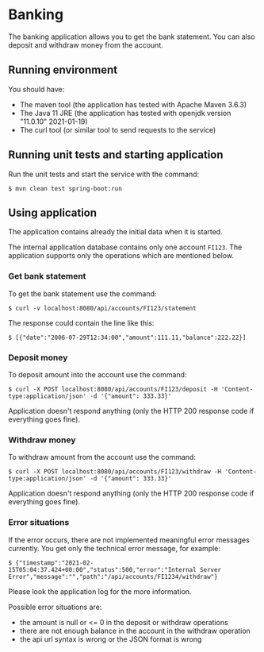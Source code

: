 # Banking

The banking application allows you to get the bank statement. You can also deposit and withdraw money from the account.

## Running environment

You should have:

* The maven tool (the application has tested with Apache Maven 3.6.3)
* The Java 11 JRE (the application has tested with openjdk version "11.0.10" 2021-01-19)
* The curl tool (or similar tool to send requests to the service)

## Running unit tests and starting application

Run the unit tests and start the service with the command:

	$ mvn clean test spring-boot:run

## Using application

The application contains already the initial data when it is started. 

The internal application database contains only one account `FI123`. The application supports only the operations which are mentioned below. 

### Get bank statement

To get the bank statement use the command:

	$ curl -v localhost:8080/api/accounts/FI123/statement

The response could contain the line like this:

	$ [{"date":"2006-07-29T12:34:00","amount":111.11,"balance":222.22}]

### Deposit money

To deposit amount into the account use the command:

	$ curl -X POST localhost:8080/api/accounts/FI123/deposit -H 'Content-type:application/json' -d '{"amount": 333.33}'

Application doesn't respond anything (only the HTTP 200 response code if everything goes fine).

### Withdraw money

To withdraw amount from the account use the command:

	$ curl -X POST localhost:8080/api/accounts/FI123/withdraw -H 'Content-type:application/json' -d '{"amount": 333.33}'

Application doesn't respond anything (only the HTTP 200 response code if everything goes fine).

### Error situations

If the error occurs, there are not implemented meaningful error messages currently. You get only the technical error message, for example:

	$ {"timestamp":"2021-02-15T05:04:37.424+00:00","status":500,"error":"Internal Server Error","message":"","path":"/api/accounts/FI1234/withdraw"}
	
Please look the application log for the more information.

Possible error situations are:

* the amount is null or <= 0 in the deposit or withdraw operations
* there are not enough balance in the account in the withdraw operation
* the api url syntax is wrong or the JSON format is wrong
